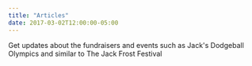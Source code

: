 ```yaml
---
title: "Articles"
date: 2017-03-02T12:00:00-05:00
---
```

Get updates about the fundraisers and events such as Jack's Dodgeball Olympics and similar to The Jack Frost Festival
